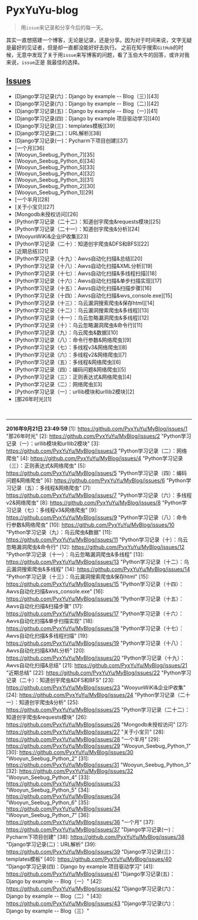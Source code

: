 # PyxYuYu-blog
>用`issue`来记录和分享今后的每一天。


其实一直想搭建一个博客，无论是记录，还是分享。因为对于时间来说，文字无疑是最好的见证者，但是却一直都没能好好去执行。
之前在知乎搜索`GitHub`的时候，无意中发现了关于用`issue`来写博客的问题，看了玉伯大牛的回答，或许对我来说，`issue`正是
我最佳的选择。

## [Issues](https://github.com/PyxYuYu/MyBlog/issues)
  * [Django学习记录(六)：Django by example -- Blog（三）][43]
  * [Django学习记录(六)：Django by example -- Blog（二）][42]
  * [Django学习记录(五)：Django by example -- Blog（一）][41]
  * [Django学习记录(四)：Django by example 项目驱动学习][40]
  * [Django学习记录(三)：templates模板][39]
  * [Django学习记录(二)：URL解析][38]
  * [Django学习记录(一)：Pycharm下项目创建][37]
  * [一个月][36]
  * [Wooyun_Seebug_Python_7][35]
  * [Wooyun_Seebug_Python_6][34]
  * [Wooyun_Seebug_Python_5][33]
  * [Wooyun_Seebug_Python_4][32]
  * [Wooyun_Seebug_Python_3][31]
  * [Wooyun_Seebug_Python_2][30]
  * [Wooyun_Seebug_Python_1][29]
  * [一个半月][28]
  * [关于小宝贝][27]
  * [Mongodb未授权访问][26]
  * [Python学习记录（二十二）：知道创宇爬虫&requests模块][25]
  * [Python学习记录（二十一）：知道创宇爬虫&分析][24]
  * [WooyunWiKi&企业IP收集][23]
  * [Python学习记录（二十）：知道创宇爬虫&DFS和BFS][22]
  * [近期总结][21]
  * [Python学习记录（十九）：Awvs自动化扫描&总结][20]
  * [Python学习记录（十八）：Awvs自动化扫描&XML分析][19]
  * [Python学习记录（十七）：Awvs自动化扫描&多线程扫描][18]
  * [Python学习记录（十六）：Awvs自动化扫描&单步扫描实现][17]
  * [Python学习记录（十五）：Awvs自动化扫描&扫描步骤][16]
  * [Python学习记录（十四）：Awvs自动化扫描&wvs_console.exe][15]
  * [Python学习记录（十三）：乌云漏洞搜索爬虫&保存html][14]
  * [Python学习记录（十二）：乌云漏洞搜索爬虫&多线程][13]
  * [Python学习记录（十一）：乌云忽略漏洞爬虫&多线程][12]
  * [Python学习记录（十）：乌云忽略漏洞爬虫&命令行][11]
  * [Python学习记录（九）：乌云爬虫&数据][10]
  * [Python学习记录（八）：命令行参数&网络爬虫][9]
  * [Python学习记录（七）：多线程v3&网络爬虫][8]
  * [Python学习记录（六）：多线程v2&网络爬虫][7]
  * [Python学习记录（五）：多线程&网络爬虫][6]
  * [Python学习记录（四）：编码问题&网络爬虫][5]
  * [Python学习记录（三）：正则表达式&网络爬虫][4]
  * [Python学习记录（二）：网络爬虫][3]
  * [Python学习记录（一）：urllib模块和urllib2模块][2]
  * [那26年时光][1]
  <br>
  
----
**2016年9月21日 23:49:59**
[1]: https://github.com/PyxYuYu/MyBlog/issues/1 "那26年时光"
[2]: https://github.com/PyxYuYu/MyBlog/issues/2 "Python学习记录（一）：urllib模块和urllib2模块"
[3]: https://github.com/PyxYuYu/MyBlog/issues/3 "Python学习记录（二）：网络爬虫"
[4]: https://github.com/PyxYuYu/MyBlog/issues/4 "Python学习记录（三）：正则表达式&网络爬虫"
[5]: https://github.com/PyxYuYu/MyBlog/issues/5 "Python学习记录（四）：编码问题&网络爬虫"
[6]: https://github.com/PyxYuYu/MyBlog/issues/6 "Python学习记录（五）：多线程&网络爬虫"
[7]: https://github.com/PyxYuYu/MyBlog/issues/7 "Python学习记录（六）：多线程v2&网络爬虫"
[8]: https://github.com/PyxYuYu/MyBlog/issues/8 "Python学习记录（七）：多线程v3&网络爬虫"
[9]: https://github.com/PyxYuYu/MyBlog/issues/9 "Python学习记录（八）：命令行参数&网络爬虫"
[10]: https://github.com/PyxYuYu/MyBlog/issues/10 "Python学习记录（九）：乌云爬虫&数据"
[11]: https://github.com/PyxYuYu/MyBlog/issues/11 "Python学习记录（十）：乌云忽略漏洞爬虫&命令行"
[12]: https://github.com/PyxYuYu/MyBlog/issues/12 "Python学习记录（十一）：乌云忽略漏洞爬虫&多线程"
[13]: https://github.com/PyxYuYu/MyBlog/issues/13 "Python学习记录（十二）：乌云漏洞搜索爬虫&多线程"
[14]: https://github.com/PyxYuYu/MyBlog/issues/14 "Python学习记录（十三）：乌云漏洞搜索爬虫&保存html"
[15]: https://github.com/PyxYuYu/MyBlog/issues/15 "Python学习记录（十四）：Awvs自动化扫描&wvs_console.exe"
[16]: https://github.com/PyxYuYu/MyBlog/issues/16 "Python学习记录（十五）：Awvs自动化扫描&扫描步骤"
[17]: https://github.com/PyxYuYu/MyBlog/issues/17 "Python学习记录（十六）：Awvs自动化扫描&单步扫描实现"
[18]: https://github.com/PyxYuYu/MyBlog/issues/18 "Python学习记录（十七）：Awvs自动化扫描&多线程扫描"
[19]: https://github.com/PyxYuYu/MyBlog/issues/19 "Python学习记录（十八）：Awvs自动化扫描&XML分析"
[20]: https://github.com/PyxYuYu/MyBlog/issues/20 "Python学习记录（十九）：Awvs自动化扫描&总结"
[21]: https://github.com/PyxYuYu/MyBlog/issues/21 "近期总结"
[22]: https://github.com/PyxYuYu/MyBlog/issues/22 "Python学习记录（二十）：知道创宇爬虫&DFS和BFS"
[23]: https://github.com/PyxYuYu/MyBlog/issues/23 "WooyunWiKi&企业IP收集"
[24]: https://github.com/PyxYuYu/MyBlog/issues/24 "Python学习记录（二十一）：知道创宇爬虫&分析"
[25]: https://github.com/PyxYuYu/MyBlog/issues/25 "Python学习记录（二十二）：知道创宇爬虫&requests模块"
[26]: https://github.com/PyxYuYu/MyBlog/issues/26 "Mongodb未授权访问"
[27]: https://github.com/PyxYuYu/MyBlog/issues/27 "关于小宝贝"
[28]: https://github.com/PyxYuYu/MyBlog/issues/28 "一个半月"
[29]: https://github.com/PyxYuYu/MyBlog/issues/29 "Wooyun_Seebug_Python_1"
[30]: https://github.com/PyxYuYu/MyBlog/issues/30 "Wooyun_Seebug_Python_2"
[31]: https://github.com/PyxYuYu/MyBlog/issues/31 "Wooyun_Seebug_Python_3"
[32]: https://github.com/PyxYuYu/MyBlog/issues/32 "Wooyun_Seebug_Python_4"
[33]: https://github.com/PyxYuYu/MyBlog/issues/33 "Wooyun_Seebug_Python_5"
[34]: https://github.com/PyxYuYu/MyBlog/issues/34 "Wooyun_Seebug_Python_6"
[35]: https://github.com/PyxYuYu/MyBlog/issues/34 "Wooyun_Seebug_Python_7"
[36]: https://github.com/PyxYuYu/MyBlog/issues/36 "一个月"
[37]: https://github.com/PyxYuYu/MyBlog/issues/37 "Django学习记录(一)：Pycharm下项目创建"
[38]: https://github.com/PyxYuYu/MyBlog/issues/38 "Django学习记录(二)：URL解析"
[39]: https://github.com/PyxYuYu/MyBlog/issues/39 "Django学习记录(三)：templates模板"
[40]: https://github.com/PyxYuYu/MyBlog/issues/40 "Django学习记录(四)：Django by example 项目驱动学习"
[41]: https://github.com/PyxYuYu/MyBlog/issues/41 "Django学习记录(五)：Django by example -- Blog（一）"
[42]: https://github.com/PyxYuYu/MyBlog/issues/42 "Django学习记录(六)：Django by example -- Blog（二）"
[43]: https://github.com/PyxYuYu/MyBlog/issues/43 "Django学习记录(六)：Django by example -- Blog（三）"


